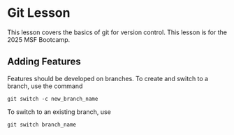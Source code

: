 # Git Lesson

This lesson covers the basics of git for version control.
This lesson is for the 2025 MSF Bootcamp.

## Adding Features
Features should be developed on branches. To create and switch to a branch, use the command

`git switch -c new_branch_name`

To switch to an existing branch, use

`git switch branch_name`
